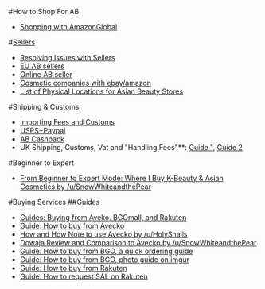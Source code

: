 #How to Shop For AB

* [Shopping with AmazonGlobal](https://www.reddit.com/r/AsianBeauty/comments/5oz951/resubmitted_amazonglobal_post/?st=j29gboto&sh=a7bf87c6)

#[Sellers](https://www.reddit.com/r/AsianBeauty/wiki/sellers)
* [Resolving Issues with Sellers](http://redd.it/2hnf9i)
* [EU AB sellers](http://bit.ly/2oH6IeB)
* [Online AB seller](http://bit.ly/2phUnBy)
* [Cosmetic companies with ebay/amazon](http://bit.ly/2osIWI1)
* [List of Physical Locations for Asian Beauty Stores](http://redd.it/2oxwuc)

#Shipping & Customs
* [Importing Fees and Customs](http://bit.ly/1MJNsXA)
* [USPS+Paypal](http://bit.ly/2q1Be4C)
* [AB Cashback](http://bit.ly/2qbbz8X)
* UK Shipping, Customs, Vat and "Handling Fees"**: [Guide 1](http://redd.it/2pow1y), [Guide 2](http://redd.it/2zssl3)

#Beginner to Expert
* [From Beginner to Expert Mode: Where I Buy K-Beauty & Asian Cosmetics by /u/SnowWhiteandthePear](http://www.snowwhiteandtheasianpear.com/2016/02/from-beginner-to-expert-mode-where-i.html
)


#Buying Services
##Guides
* [Guides: Buying from Aveko, BGOmall, and Rakuten](http://bit.ly/1Ih73dn)
* [Guide: How to buy from Avecko](http://redd.it/2os0lt)
* [How and How Note to use Avecko by /u/HolySnails](https://www.reddit.com/r/AsianBeauty/comments/39o6qb/how_and_how_not_to_use_avecko_an_unnecessarily/?st=j224aj0x&sh=8c2022f90)
* [Dowaja Review and Comparison to Avecko by /u/SnowWhiteandthePear](https://www.reddit.com/r/AsianBeauty/comments/3nll04/beginner_friendly_korean_buying_service_a_dowaja/?st=j224dj1t&sh=341b9881)
* [Guide: How to buy from BGO, a quick ordering guide](https://www.reddit.com/r/AsianBeauty/comments/3483yf/bgo_haul_a_quick_ordering_guide/)
* [Guide: How to buy from BGO, photo guide on imgur](http://imgur.com/a/sKxRy)
* [Guide: How to buy from Rakuten](http://redd.it/33fxrw)
* [Guide: How to request SAL on Rakuten](http://redd.it/37fd3y)
